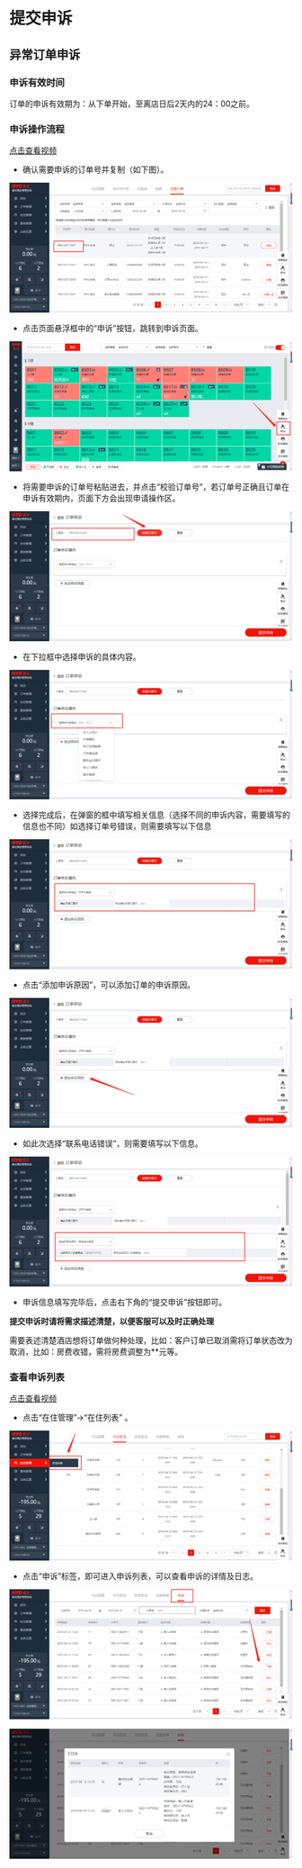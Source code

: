 # 提交申诉

## 异常订单申诉

### 申诉有效时间

订单的申诉有效期为：从下单开始，至离店日后2天内的24：00之前。

### 申诉操作流程

[点击查看视频](http://crs-pms-vidio.oss-cn-beijing.aliyuncs.com/%E5%A4%9C%E5%AE%A1-%E6%8F%90%E4%BA%A4%E7%94%B3%E8%AF%89.mp4)

* 确认需要申诉的订单号并复制（如下图）。

![](../../../../.gitbook/assets/image%20%28497%29.png)

* 点击页面悬浮框中的“申诉”按钮，跳转到申诉页面。

![](../../../../.gitbook/assets/image%20%28378%29.png)

* 将需要申诉的订单号粘贴进去，并点击“校验订单号”，若订单号正确且订单在申诉有效期内，页面下方会出现申请操作区。

![](../../../../.gitbook/assets/image%20%28357%29.png)

* 在下拉框中选择申诉的具体内容。

![](../../../../.gitbook/assets/image%20%28158%29.png)

* 选择完成后，在弹窗的框中填写相关信息（选择不同的申诉内容，需要填写的信息也不同）如选择订单号错误，则需要填写以下信息

![](../../../../.gitbook/assets/image%20%28411%29.png)

* 点击“添加申诉原因”，可以添加订单的申诉原因。

![](../../../../.gitbook/assets/image%20%2833%29.png)

* 如此次选择“联系电话错误”，则需要填写以下信息。

![](../../../../.gitbook/assets/image%20%28220%29.png)

* 申诉信息填写完毕后，点击右下角的“提交申诉”按钮即可。

**提交申诉时请将需求描述清楚，以便客服可以及时正确处理**

需要表述清楚酒店想将订单做何种处理，比如：客户订单已取消需将订单状态改为取消，比如：房费收错，需将房费调整为\*\*元等。

### 查看申诉列表

[点击查看视频](http://crs-pms-vidio.oss-cn-beijing.aliyuncs.com/%E5%A4%9C%E5%AE%A1-%E6%9F%A5%E7%9C%8B%E7%94%B3%E8%AF%89%E5%88%97%E8%A1%A8.mp4)

* 点击“在住管理”→“在住列表” 。

![](../../../../.gitbook/assets/image%20%28179%29.png)

* 点击“申诉”标签，即可进入申诉列表，可以查看申诉的详情及日志。

![](../../../../.gitbook/assets/image%20%28630%29.png)

![](../../../../.gitbook/assets/image%20%28355%29.png)

